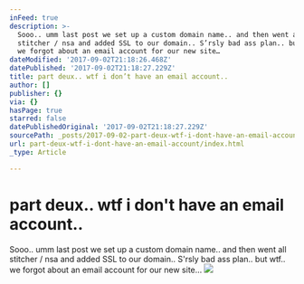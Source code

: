 ```yaml
---
inFeed: true
description: >-
  Sooo.. umm last post we set up a custom domain name.. and then went all
  stitcher / nsa and added SSL to our domain.. S’rsly bad ass plan.. but wtf..
  we forgot about an email account for our new site…
dateModified: '2017-09-02T21:18:26.468Z'
datePublished: '2017-09-02T21:18:27.229Z'
title: part deux.. wtf i don’t have an email account..
author: []
publisher: {}
via: {}
hasPage: true
starred: false
datePublishedOriginal: '2017-09-02T21:18:27.229Z'
sourcePath: _posts/2017-09-02-part-deux-wtf-i-dont-have-an-email-account.md
url: part-deux-wtf-i-dont-have-an-email-account/index.html
_type: Article

---
```

# part deux.. wtf i don't have an email account..

Sooo.. umm last post we set up a custom domain name.. and then went all stitcher / nsa and added SSL to our domain.. S'rsly bad ass plan.. but wtf.. we forgot about an email account for our new site...
![](https://the-grid-user-content.s3-us-west-2.amazonaws.com/7fc78594-689b-40b6-98b1-088ba771485b.jpg)